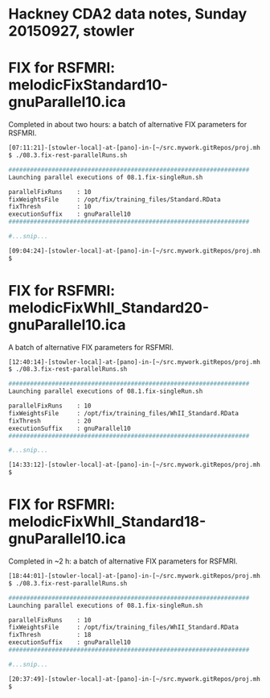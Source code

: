 # Hackney CDA2 data notes, Sunday 20150927, stowler


# FIX for RSFMRI: melodicFixStandard10-gnuParallel10.ica

Completed in about two hours: a batch of alternative FIX parameters for RSFMRI.

```bash
[07:11:21]-[stowler-local]-at-[pano]-in-[~/src.mywork.gitRepos/proj.mh.cda2] on master
$ ./08.3.fix-rest-parallelRuns.sh

###################################################################
Launching parallel executions of 08.1.fix-singleRun.sh

parallelFixRuns    : 10
fixWeightsFile     : /opt/fix/training_files/Standard.RData
fixThresh          : 10
executionSuffix    : gnuParallel10
###################################################################

#...snip...

[09:04:24]-[stowler-local]-at-[pano]-in-[~/src.mywork.gitRepos/proj.mh.cda2] on master
$
```

# FIX for RSFMRI: melodicFixWhII_Standard20-gnuParallel10.ica

A batch of alternative FIX parameters for RSFMRI.


```bash
[12:40:14]-[stowler-local]-at-[pano]-in-[~/src.mywork.gitRepos/proj.mh.cda2] on master
$ ./08.3.fix-rest-parallelRuns.sh

###################################################################
Launching parallel executions of 08.1.fix-singleRun.sh

parallelFixRuns    : 10
fixWeightsFile     : /opt/fix/training_files/WhII_Standard.RData
fixThresh          : 20
executionSuffix    : gnuParallel10
###################################################################

#...snip...

[14:33:12]-[stowler-local]-at-[pano]-in-[~/src.mywork.gitRepos/proj.mh.cda2] on master
$

```

# FIX for RSFMRI: melodicFixWhII_Standard18-gnuParallel10.ica

Completed in ~2 h: a batch of alternative FIX parameters for RSFMRI.

```bash
[18:44:01]-[stowler-local]-at-[pano]-in-[~/src.mywork.gitRepos/proj.mh.cda2] on master
$ ./08.3.fix-rest-parallelRuns.sh

###################################################################
Launching parallel executions of 08.1.fix-singleRun.sh

parallelFixRuns    : 10
fixWeightsFile     : /opt/fix/training_files/WhII_Standard.RData
fixThresh          : 18
executionSuffix    : gnuParallel10
###################################################################

#...snip...

[20:37:49]-[stowler-local]-at-[pano]-in-[~/src.mywork.gitRepos/proj.mh.cda2] on master
$
```
